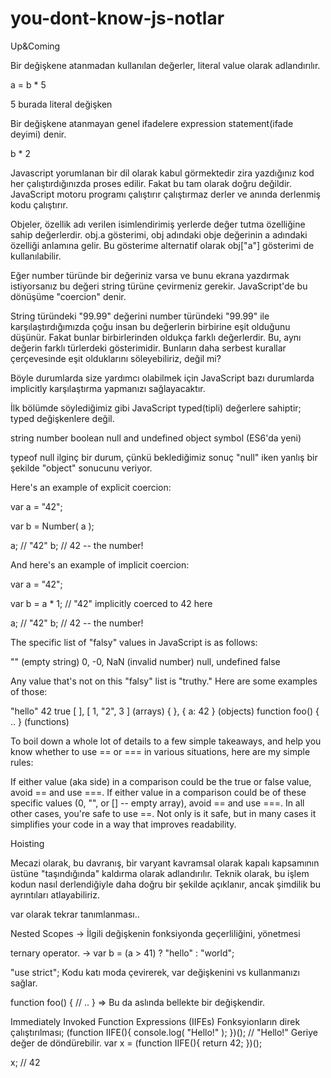 # you-dont-know-js-notlar

Up&Coming

Bir değişkene atanmadan kullanılan değerler, literal value olarak adlandırılır.

a = b * 5

5 burada literal değişken

Bir değişkene atanmayan genel ifadelere expression statement(ifade deyimi) denir.

b * 2

Javascript yorumlanan bir dil olarak kabul görmektedir zira yazdığınız kod her çalıştırdığınızda proses edilir. Fakat bu tam olarak doğru değildir. JavaScript motoru programı çalıştırır çalıştırmaz derler ve anında derlenmiş kodu çalıştırır.

Objeler, özellik adı verilen isimlendirimiş yerlerde değer tutma özelliğine sahip değerlerdir. obj.a gösterimi, obj adındaki obje değerinin a adındaki özelliği anlamına gelir. Bu gösterime alternatif olarak obj["a"] gösterimi de kullanılabilir.

Eğer number türünde bir değeriniz varsa ve bunu ekrana yazdırmak istiyorsanız bu değeri string türüne çevirmeniz gerekir. JavaScript'de bu dönüşüme "coercion" denir.

String türündeki "99.99" değerini number türündeki "99.99" ile karşılaştırdığımızda çoğu insan bu değerlerin birbirine eşit olduğunu düşünür. Fakat bunlar birbirlerinden oldukça farklı değerlerdir. Bu, aynı değerin farklı türlerdeki gösterimidir. Bunların daha serbest kurallar çerçevesinde eşit olduklarını söleyebiliriz, değil mi?

Böyle durumlarda size yardımcı olabilmek için JavaScript bazı durumlarda implicitly karşılaştırma yapmanızı sağlayacaktır.

İlk bölümde söylediğimiz gibi JavaScript typed(tipli) değerlere sahiptir; typed değişkenlere değil.

string
number
boolean
null and undefined
object
symbol (ES6'da yeni)

typeof null ilginç bir durum, çünkü beklediğimiz sonuç "null" iken yanlış bir şekilde "object" sonucunu veriyor.

Here's an example of explicit coercion:

var a = "42";

var b = Number( a );

a;				// "42"
b;				// 42 -- the number!

And here's an example of implicit coercion:

var a = "42";

var b = a * 1;	// "42" implicitly coerced to 42 here

a;				// "42"
b;				// 42 -- the number!

The specific list of "falsy" values in JavaScript is as follows:

"" (empty string)
0, -0, NaN (invalid number)
null, undefined
false

Any value that's not on this "falsy" list is "truthy." Here are some examples of those:

"hello"
42
true
[ ], [ 1, "2", 3 ] (arrays)
{ }, { a: 42 } (objects)
function foo() { .. } (functions)

To boil down a whole lot of details to a few simple takeaways, and help you know whether to use == or === in various situations, here are my simple rules:

If either value (aka side) in a comparison could be the true or false value, avoid == and use ===.
If either value in a comparison could be of these specific values (0, "", or [] -- empty array), avoid == and use ===.
In all other cases, you're safe to use ==. Not only is it safe, but in many cases it simplifies your code in a way that improves readability.

Hoisting

Mecazi olarak, bu davranış, bir varyant kavramsal olarak kapalı kapsamının üstüne "taşındığında" kaldırma olarak adlandırılır. Teknik olarak, bu işlem kodun nasıl derlendiğiyle daha doğru bir şekilde açıklanır, ancak şimdilik bu ayrıntıları atlayabiliriz.

var olarak tekrar tanımlanması..

Nested Scopes -> İlgili değişkenin fonksiyonda geçerliliğini, yönetmesi

ternary operator. -> var b = (a > 41) ? "hello" : "world";

"use strict"; Kodu katı moda çevirerek, var değişkenini vs kullanmanızı sağlar.

function foo() {
	// ..
} => Bu da aslında bellekte bir değişkendir.

Immediately Invoked Function Expressions (IIFEs)
Fonksyionların direk çalıştırılması;
(function IIFE(){
	console.log( "Hello!" );
})();
// "Hello!"
Geriye değer de döndürebilir.
var x = (function IIFE(){
	return 42;
})();

x;	// 42

